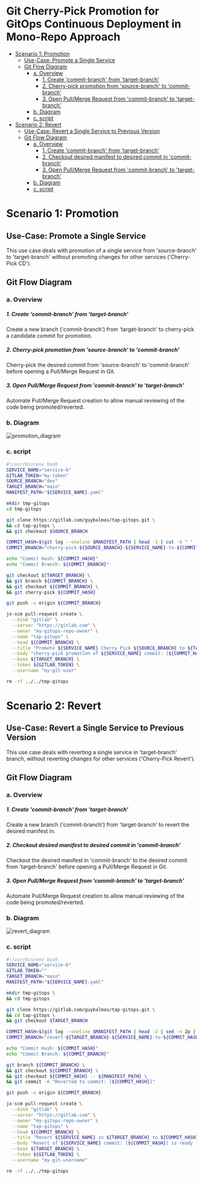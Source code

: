 # Git Cherry-Pick Promotion for GitOps Continuous Deployment in Mono-Repo Approach

<!-- TOC -->
* [Scenario 1: Promotion](#scenario-1--promotion)
  * [Use-Case: Promote a Single Service](#use-case--promote-a-single-service)
  * [Git Flow Diagram](#git-flow-diagram)
    * [a. Overview](#a-overview)
        * [1. Create 'commit-branch' from 'target-branch'](#1-create--commit-branch-from--target-branch)
        * [2. Cherry-pick promotion from 'source-branch' to 'commit-branch'](#2-cherry-pick-promotion-from--source-branch-to--commit-branch)
        * [3. Open Pull/Merge Request from 'commit-branch' to 'target-branch'](#3-open-pullmerge-request-from--commit-branch-to--target-branch)
    * [b. Diagram](#b-diagram)
    * [c. script](#c-script)
* [Scenario 2: Revert](#scenario-2--revert)
  * [Use-Case: Revert a Single Service to Previous Version](#use-case--revert-a-single-service-to-previous-version)
  * [Git Flow Diagram](#git-flow-diagram)
    * [a. Overview](#a-overview)
        * [1. Create 'commit-branch' from 'target-branch'](#1-create--commit-branch-from--target-branch)
        * [2. Checkout desired manifest to desired commit in 'commit-branch'](#2-checkout-desired-manifest-to-desired-commit-in--commit-branch)
        * [3. Open Pull/Merge Request from 'commit-branch' to 'target-branch'](#3-open-pullmerge-request-from--commit-branch-to--target-branch)
    * [b. Diagram](#b-diagram)
    * [c. script](#c-script)
<!-- TOC -->

# Scenario 1: Promotion

## Use-Case: Promote a Single Service
This use case deals with promotion of a single service from 'source-branch' to 'target-branch' without promoting changes for other services ('Cherry-Pick CD').

## Git Flow Diagram

### a. Overview

##### 1. Create 'commit-branch' from 'target-branch'

Create a new branch ('commit-branch') from 'target-branch' to cherry-pick a candidate commit for promotion. 

##### 2. Cherry-pick promotion from 'source-branch' to 'commit-branch'

Cherry-pick the desired commit from 'source-branch' to 'commit-branch' before opening a Pull/Merge Request in Git.

##### 3. Open Pull/Merge Request from 'commit-branch' to 'target-branch'

Automate Pull/Merge Request creation to allow manual reviewing of the code being promoted/reverted.

### b. Diagram

![promotion_diagram](images/promotion.png)

### c. script

```bash
#!/usr/bin/env bash
SERVICE_NAME="service-b"
GITLAB_TOKEN="my-token"
SOURCE_BRANCH="dev"
TARGET_BRANCH="main"
MANIFEST_PATH="${SERVICE_NAME}.yaml"

mkdir tmp-gitops
cd tmp-gitops

git clone https://gitlab.com/guybalmas/tap-gitops.git \
&& cd tap-gitops \
&& git checkout $SOURCE_BRANCH

COMMIT_HASH=$(git log --oneline $MANIFEST_PATH | head -1 | cut -d " " -f1 | sed -z '$ s/\n$//')
COMMIT_BRANCH="cherry-pick-${SOURCE_BRANCH}-${SERVICE_NAME}-to-${COMMIT_HASH}"

echo "Commit Hash: ${COMMIT_HASH}"
echo "Commit Branch: ${COMMIT_BRANCH}"

git checkout ${TARGET_BRANCH} \
&& git branch ${COMMIT_BRANCH} \
&& git checkout ${COMMIT_BRANCH} \
&& git cherry-pick ${COMMIT_HASH}

git push -u origin ${COMMIT_BRANCH}

jx-scm pull-request create \
  --kind "gitlab" \
  --server "https://gitlab.com" \
  --owner "my-gitops-repo-owner" \
  --name "tap-gitops" \
  --head ${COMMIT_BRANCH} \
  --title "Promote ${SERVICE_NAME} Cherry Pick ${SOURCE_BRANCH} to ${TARGET_BRANCH}" \
  --body "cherry-pick promotion of ${SERVICE_NAME} commit: [${COMMIT_HASH}] is ready for review" \
  --base ${TARGET_BRANCH} \
  --token ${GITLAB_TOKEN} \
  --username "my-git-user"

rm -rf ../../tmp-gitops
```


# Scenario 2: Revert

## Use-Case: Revert a Single Service to Previous Version

This use case deals with reverting a single service in 'target-branch' branch, without reverting changes for other services ('Cherry-Pick Revert').

## Git Flow Diagram

### a. Overview

##### 1. Create 'commit-branch' from 'target-branch'

Create a new branch ('commit-branch') from 'target-branch' to revert the desired manifest in.

##### 2. Checkout desired manifest to desired commit in 'commit-branch'

Checkout the desired manifest in 'commit-branch' to the desired commit from 'target-branch' before opening a Pull/Merge Request in Git.

##### 3. Open Pull/Merge Request from 'commit-branch' to 'target-branch'

Automate Pull/Merge Request creation to allow manual reviewing of the code being promoted/reverted.

### b. Diagram

![revert_diagram](images/revert.png)

### c. script

```bash
#!/usr/bin/env bash
SERVICE_NAME="service-b"
GITLAB_TOKEN=""
TARGET_BRANCH="main"
MANIFEST_PATH="${SERVICE_NAME}.yaml"

mkdir tmp-gitops \
&& cd tmp-gitops

git clone https://gitlab.com/guybalmas/tap-gitops.git \
&& cd tap-gitops \
&& git checkout $TARGET_BRANCH

COMMIT_HASH=$(git log --oneline $MANIFEST_PATH | head -2 | sed -n 2p | cut -d " " -f1 | sed -z '$ s/\n$//')
COMMIT_BRANCH="revert-${TARGET_BRANCH}-${SERVICE_NAME}-to-${COMMIT_HASH}"

echo "Commit Hash: ${COMMIT_HASH}"
echo "Commit Branch: ${COMMIT_BRANCH}"

git branch ${COMMIT_BRANCH} \
&& git checkout ${COMMIT_BRANCH} \
&& git checkout ${COMMIT_HASH} -- ${MANIFEST_PATH} \
&& git commit -m "Reverted to commit: [${COMMIT_HASH}]"

git push -u origin ${COMMIT_BRANCH}

jx-scm pull-request create \
  --kind "gitlab" \
  --server "https://gitlab.com" \
  --owner "my-gitops-repo-owner" \
  --name "tap-gitops" \
  --head ${COMMIT_BRANCH} \
  --title "Revert ${SERVICE_NAME} in ${TARGET_BRANCH} to ${COMMIT_HASH}" \
  --body "Revert of ${SERVICE_NAME} commit: [${COMMIT_HASH}] is ready for review" \
  --base ${TARGET_BRANCH} \
  --token ${GITLAB_TOKEN} \
  --username "my-git-username"

rm -rf ../../tmp-gitops
```


